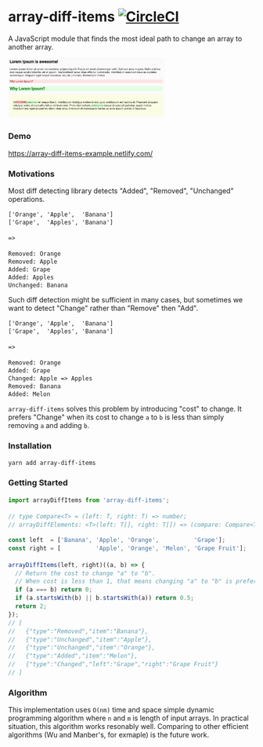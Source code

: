 # array-diff-items [![CircleCI](https://circleci.com/gh/jooohn/array-diff-items.svg?style=shield)](https://circleci.com/gh/jooohn/array-diff-items)

A JavaScript module that finds the most ideal path to change an array to another array.

<img src="array-diff-items-screenshot.png" alt="Example image" width="320">

### Demo

https://array-diff-items-example.netlify.com/

### Motivations

Most diff detecting library detects "Added", "Removed", "Unchanged" operations.

```
['Orange', 'Apple',  'Banana']
['Grape',  'Apples', 'Banana']

=>

Removed: Orange
Removed: Apple
Added: Grape
Added: Apples
Unchanged: Banana
```

Such diff detection might be sufficient in many cases, but sometimes we want to detect "Change" rather than "Remove" then "Add".

```
['Orange', 'Apple',  'Banana']
['Grape',  'Apples', 'Banana']

=>

Removed: Orange
Added: Grape
Changed: Apple => Apples
Removed: Banana
Added: Melon
```

`array-diff-items` solves this problem by introducing "cost" to change. It prefers "Change" when its cost to change `a` to `b` is less than simply removing `a` and adding `b`.

### Installation

```
yarn add array-diff-items
```

### Getting Started

```js
import arrayDiffItems from 'array-diff-items';

// type Compare<T> = (left: T, right: T) => number;
// arrayDiffElements: <T>(left: T[], right: T[]) => (compare: Compare<T>) => DiffItem<T>[];
```

```js
const left  = ['Banana', 'Apple', 'Orange',          'Grape'];
const right = [          'Apple', 'Orange', 'Melon', 'Grape Fruit'];

arrayDiffItems(left, right)((a, b) => {
  // Return the cost to change "a" to "b".
  // When cost is less than 1, that means changing "a" to "b" is preferable to removing "a" and then adding "a".
  if (a === b) return 0;
  if (a.startsWith(b) || b.startsWith(a)) return 0.5;
  return 2;
});
// [
//   {"type":"Removed","item":"Banana"},
//   {"type":"Unchanged","item":"Apple"},
//   {"type":"Unchanged","item":"Orange"},
//   {"type":"Added","item":"Melon"},
//   {"type":"Changed","left":"Grape","right":"Grape Fruit"}
// ]
```

### Algorithm

This implementation uses `O(nm)` time and space simple dynamic programming algorithm where `n` and `m` is length of input arrays.
In practical situation, this algorithm works resonably well.
Comparing to other efficient algorithms (Wu and Manber's, for exmaple) is the future work.


